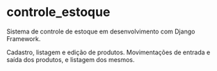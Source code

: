 # controle_estoque

Sistema de controle de estoque em desenvolvimento com Django Framework.

Cadastro, listagem e edição de produtos.
Movimentações de entrada e saída dos produtos, e listagem dos mesmos.
